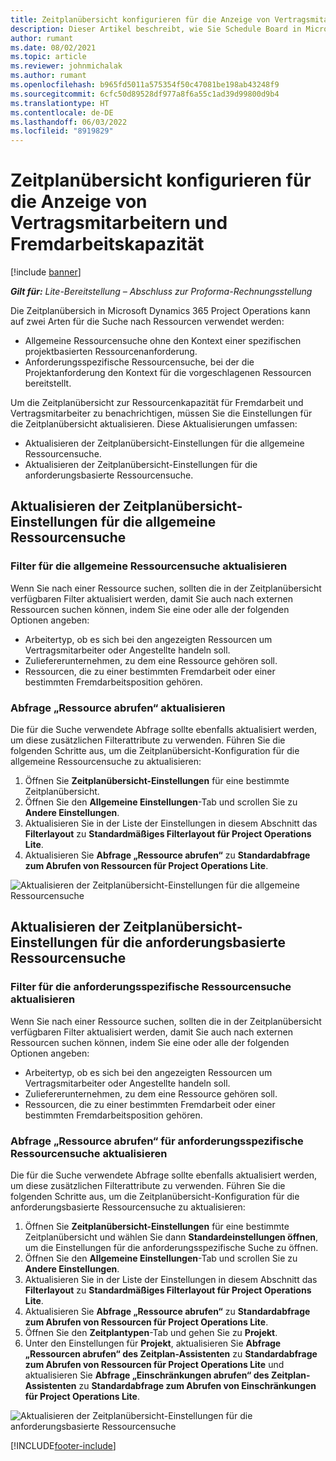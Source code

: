 ```yaml
---
title: Zeitplanübersicht konfigurieren für die Anzeige von Vertragsmitarbeitern und Fremdarbeitskapazität
description: Dieser Artikel beschreibt, wie Sie Schedule Board in Microsoft Dynamics 365 Project Operations so konfigurieren, dass bei der Besetzung von Projektressourcen die Kapazität von Unterauftragnehmern angezeigt wird.
author: rumant
ms.date: 08/02/2021
ms.topic: article
ms.reviewer: johnmichalak
ms.author: rumant
ms.openlocfilehash: b965fd5011a575354f50c47081be198ab43248f9
ms.sourcegitcommit: 6cfc50d89528df977a8f6a55c1ad39d99800d9b4
ms.translationtype: HT
ms.contentlocale: de-DE
ms.lasthandoff: 06/03/2022
ms.locfileid: "8919829"
---
```

# <a name="configure-schedule-board-to-show-contract-workers-and-subcontracted-capacity"></a>Zeitplanübersicht konfigurieren für die Anzeige von Vertragsmitarbeitern und Fremdarbeitskapazität 

[!include [banner](../../includes/dataverse-preview.md)]

_**Gilt für:** Lite-Bereitstellung – Abschluss zur Proforma-Rechnungsstellung_

Die Zeitplanübersich in Microsoft Dynamics 365 Project Operations kann auf zwei Arten für die Suche nach Ressourcen verwendet werden:

- Allgemeine Ressourcensuche ohne den Kontext einer spezifischen projektbasierten Ressourcenanforderung.
- Anforderungsspezifische Ressourcensuche, bei der die Projektanforderung den Kontext für die vorgeschlagenen Ressourcen bereitstellt.

Um die Zeitplanübersicht zur Ressourcenkapazität für Fremdarbeit und Vertragsmitarbeiter zu benachrichtigen, müssen Sie die Einstellungen für die Zeitplanübersicht aktualisieren. Diese Aktualisierungen umfassen: 
- Aktualisieren der Zeitplanübersicht-Einstellungen für die allgemeine Ressourcensuche.
- Aktualisieren der Zeitplanübersicht-Einstellungen für die anforderungsbasierte Ressourcensuche.

## <a name="update-schedule-board-settings-for-general-resource-search"></a>Aktualisieren der Zeitplanübersicht-Einstellungen für die allgemeine Ressourcensuche
### <a name="update-filters-for-general-resource-search"></a>Filter für die allgemeine Ressourcensuche aktualisieren
Wenn Sie nach einer Ressource suchen, sollten die in der Zeitplanübersicht verfügbaren Filter aktualisiert werden, damit Sie auch nach externen Ressourcen suchen können, indem Sie eine oder alle der folgenden Optionen angeben:
  - Arbeitertyp, ob es sich bei den angezeigten Ressourcen um Vertragsmitarbeiter oder Angestellte handeln soll.
  - Zuliefererunternehmen, zu dem eine Ressource gehören soll.
  - Ressourcen, die zu einer bestimmten Fremdarbeit oder einer bestimmten Fremdarbeitsposition gehören.
    
### <a name="update-retrieve-resource-query"></a>Abfrage „Ressource abrufen“ aktualisieren
Die für die Suche verwendete Abfrage sollte ebenfalls aktualisiert werden, um diese zusätzlichen Filterattribute zu verwenden. Führen Sie die folgenden Schritte aus, um die Zeitplanübersicht-Konfiguration für die allgemeine Ressourcensuche zu aktualisieren:  
1. Öffnen Sie **Zeitplanübersicht-Einstellungen** für eine bestimmte Zeitplanübersicht.
2. Öffnen Sie den **Allgemeine Einstellungen**-Tab und scrollen Sie zu **Andere Einstellungen**.
3. Aktualisieren Sie in der Liste der Einstellungen in diesem Abschnitt das **Filterlayout** zu **Standardmäßiges Filterlayout für Project Operations Lite**.
4. Aktualisieren Sie **Abfrage „Ressource abrufen“** zu **Standardabfrage zum Abrufen von Ressourcen für Project Operations Lite**.

![Aktualisieren der Zeitplanübersicht-Einstellungen für die allgemeine Ressourcensuche](../media/BoardSettings.png)  

## <a name="update-schedule-board-settings-for-requirementbased-resource-search"></a>Aktualisieren der Zeitplanübersicht-Einstellungen für die anforderungsbasierte Ressourcensuche
### <a name="update-filters-for-requirement-specific-resource-search"></a>Filter für die anforderungsspezifische Ressourcensuche aktualisieren 
Wenn Sie nach einer Ressource suchen, sollten die in der Zeitplanübersicht verfügbaren Filter aktualisiert werden, damit Sie auch nach externen Ressourcen suchen können, indem Sie eine oder alle der folgenden Optionen angeben:
 - Arbeitertyp, ob es sich bei den angezeigten Ressourcen um Vertragsmitarbeiter oder Angestellte handeln soll.
 - Zuliefererunternehmen, zu dem eine Ressource gehören soll.
 - Ressourcen, die zu einer bestimmten Fremdarbeit oder einer bestimmten Fremdarbeitsposition gehören.

### <a name="update-retrieve-resource-query-for-requirement-specific-resource-search"></a>Abfrage „Ressource abrufen“ für anforderungsspezifische Ressourcensuche aktualisieren 
Die für die Suche verwendete Abfrage sollte ebenfalls aktualisiert werden, um diese zusätzlichen Filterattribute zu verwenden. Führen Sie die folgenden Schritte aus, um die Zeitplanübersicht-Konfiguration für die anforderungsbasierte Ressourcensuche zu aktualisieren:

1. Öffnen Sie **Zeitplanübersicht-Einstellungen** für eine bestimmte Zeitplanübersicht und wählen Sie dann **Standardeinstellungen öffnen**, um die Einstellungen für die anforderungsspezifische Suche zu öffnen.
2. Öffnen Sie den **Allgemeine Einstellungen**-Tab und scrollen Sie zu **Andere Einstellungen**.
3. Aktualisieren Sie in der Liste der Einstellungen in diesem Abschnitt das **Filterlayout** zu **Standardmäßiges Filterlayout für Project Operations Lite**.
4. Aktualisieren Sie **Abfrage „Ressource abrufen“** zu **Standardabfrage zum Abrufen von Ressourcen für Project Operations Lite**.
5. Öffnen Sie den **Zeitplantypen**-Tab und gehen Sie zu **Projekt**.
6. Unter den Einstellungen für **Projekt**, aktualisieren Sie **Abfrage „Ressourcen abrufen“ des Zeitplan-Assistenten** zu **Standardabfrage zum Abrufen von Ressourcen für Project Operations Lite** und aktualisieren Sie **Abfrage „Einschränkungen abrufen“ des Zeitplan-Assistenten** zu **Standardabfrage zum Abrufen von Einschränkungen für Project Operations Lite**.

![Aktualisieren der Zeitplanübersicht-Einstellungen für die anforderungsbasierte Ressourcensuche](../media/SASettings.png)  

[!INCLUDE[footer-include](../../includes/footer-banner.md)]
